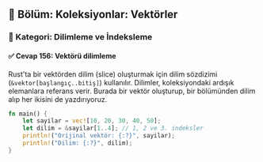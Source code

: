 ## 📘 Bölüm: Koleksiyonlar: Vektörler  
### 🔹 Kategori: Dilimleme ve İndeksleme  
#### ✅ Cevap 156: Vektörü dilimleme

Rust'ta bir vektörden dilim (slice) oluşturmak için dilim sözdizimi (`&vektor[başlangıç..bitiş]`) kullanılır. Dilimler, koleksiyondaki ardışık elemanlara referans verir. Burada bir vektör oluşturup, bir bölümünden dilim alıp her ikisini de yazdırıyoruz.

```rust
fn main() {
    let sayilar = vec![10, 20, 30, 40, 50];
    let dilim = &sayilar[1..4]; // 1, 2 ve 3. indeksler
    println!("Orijinal vektör: {:?}", sayilar);
    println!("Dilim: {:?}", dilim);
}
```
